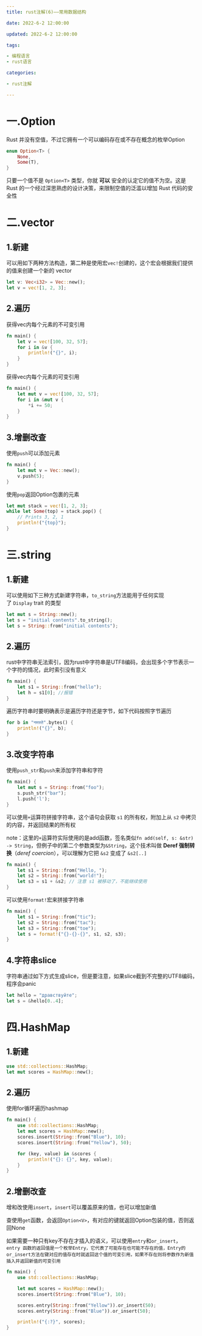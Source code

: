 ```yaml
---
title: rust注解(6)——常用数据结构

date: 2022-6-2 12:00:00

updated: 2022-6-2 12:00:00

tags:

- 编程语言
- rust语言

categories:

- rust注解

---
```


# 一.Option

Rust 并没有空值，不过它拥有一个可以编码存在或不存在概念的枚举Option

```rust
enum Option<T> {
    None,
    Some(T),
}
```

只要一个值不是 `Option<T>` 类型，你就 **可以** 安全的认定它的值不为空。这是 Rust 的一个经过深思熟虑的设计决策，来限制空值的泛滥以增加 Rust 代码的安全性

# 二.vector

## 1.新建

可以用如下两种方法构造，第二种是使用宏`vec!`创建的，这个宏会根据我们提供的值来创建一个新的 vector

```rust
let v: Vec<i32> = Vec::new();
let v = vec![1, 2, 3];
```

## 2.遍历

获得vec内每个元素的不可变引用

```rust
fn main() {
    let v = vec![100, 32, 57];
    for i in &v {
        println!("{}", i);
    }
}
```

获得vec内每个元素的可变引用

```rust
fn main() {
    let mut v = vec![100, 32, 57];
    for i in &mut v {
        *i += 50;
    }
}
```

## 3.增删改查

使用`push`可以添加元素

```rust
fn main() {
    let mut v = Vec::new();
    v.push(5);
}
```

使用`pop`返回Option包裹的元素

```rust
let mut stack = vec![1, 2, 3];
while let Some(top) = stack.pop() {
    // Prints 3, 2, 1
    println!("{top}");
}
```

# 三.string

## 1.新建

可以使用如下三种方式新建字符串，`to_string`方法能用于任何实现了 `Display` trait 的类型

```rust
let mut s = String::new();
let s = "initial contents".to_string();
let s = String::from("initial contents");
```

## 2.遍历

rust中字符串无法索引，因为rust中字符串是UTF8编码，会出现多个字节表示一个字符的情况，此时索引没有意义

```rust
fn main() {
    let s1 = String::from("hello");
    let h = s1[0]; //报错
}
```

遍历字符串时要明确表示是遍历字符还是字节，如下代码按照字节遍历

```rust
for b in "नमस्ते".bytes() {
    println!("{}", b);
}
```

## 3.改变字符串

使用`push_str`和`push`来添加字符串和字符

```rust
fn main() {
    let mut s = String::from("foo");
    s.push_str("bar");
    l.push('l');
}
```

可以使用`+`运算符拼接字符串，这个语句会获取 `s1` 的所有权，附加上从 `s2` 中拷贝的内容，并返回结果的所有权

note：这里的`+`运算符实际使用的是add函数，签名类似`fn add(self, s: &str) -> String`，但例子中的第二个参数类型为`&String`，这个技术叫做 **Deref 强制转换**（*deref coercion*），可以理解为它把 `&s2` 变成了 `&s2[..]`

```rust
fn main() {
    let s1 = String::from("Hello, ");
    let s2 = String::from("world!");
    let s3 = s1 + &s2; // 注意 s1 被移动了，不能继续使用
}
```

可以使用`format!`宏来拼接字符串

```rust
fn main() {
    let s1 = String::from("tic");
    let s2 = String::from("tac");
    let s3 = String::from("toe");
    let s = format!("{}-{}-{}", s1, s2, s3);
}
```

## 4.字符串slice

字符串通过如下方式生成slice，但是要注意，如果slice截到不完整的UTF8编码，程序会panic

```rust
let hello = "дравствуйте";
let s = &hello[0..4];
```

# 四.HashMap

## 1.新建

```rust
use std::collections::HashMap;
let mut scores = HashMap::new();
```

## 2.遍历

使用for循环遍历hashmap

```rust
fn main() {
    use std::collections::HashMap;
    let mut scores = HashMap::new();
    scores.insert(String::from("Blue"), 10);
    scores.insert(String::from("Yellow"), 50);

    for (key, value) in &scores {
        println!("{}: {}", key, value);
    }
}
```

## 2.增删改查

增和改使用`insert`，`insert`可以覆盖原来的值，也可以增加新值

查使用`get`函数，会返回`Option<V>`，有对应的键就返回Option包装的值，否则返回None

如果需要一种只有key不存在才插入的语义，可以使用`entry`和`or_insert`，`entry 函数的返回值是一个枚举Entry，它代表了可能存在也可能不存在的值，Entry的or_insert方法在键对应的值存在时就返回这个值的可变引用，如果不存在则将参数作为新值插入并返回新值的可变引用`

```rust
fn main() {
    use std::collections::HashMap;

    let mut scores = HashMap::new();
    scores.insert(String::from("Blue"), 10);

    scores.entry(String::from("Yellow")).or_insert(50);
    scores.entry(String::from("Blue")).or_insert(50);

    println!("{:?}", scores);
}
```
